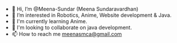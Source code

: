- 👋 Hi, I’m @Meena-Sundar (Meena Sundaravardhan)
- 👀 I’m interested in Robotics, Anime, Website development & Java.
- 🌱 I'm currently learning Anime.
- 💞️ I'm looking to collaborate on java development.
- 📫 How to reach me meenasmca@gmail.com

<!---
Meena-Sundar/Meena-Sundar is a ✨ special ✨ repository because its `README.md` (this file) appears on your GitHub profile.
You can click the Preview link to take a look at your changes.
--->

